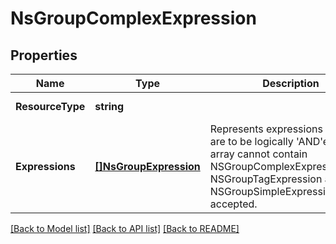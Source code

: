 # NsGroupComplexExpression

## Properties
Name | Type | Description | Notes
------------ | ------------- | ------------- | -------------
**ResourceType** | **string** |  | [default to null]
**Expressions** | [**[]NsGroupExpression**](NSGroupExpression.md) | Represents expressions which are to be logically &#x27;AND&#x27;ed.The array cannot contain NSGroupComplexExpression.Only NSGroupTagExpression and NSGroupSimpleExpressions are accepted.  | [default to null]

[[Back to Model list]](../README.md#documentation-for-models) [[Back to API list]](../README.md#documentation-for-api-endpoints) [[Back to README]](../README.md)

